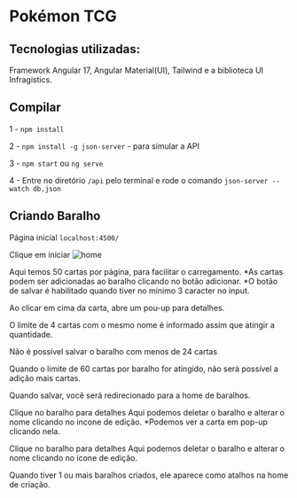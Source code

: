 # Pokémon TCG 


## Tecnologias utilizadas: 

Framework Angular 17, Angular Material(UI), Tailwind e a biblioteca UI Infragistics.


## Compilar
1 - ``npm install`` 

2 -  ``npm install -g json-server`` - para simular a API

3 - ``npm start`` ou ``ng serve`` 

4 -  Entre no diretório ``/api`` pelo terminal e rode o comando ``json-server --watch db.json``


## Criando Baralho

Página inicial ``localhost:4500/``

Clique em iniciar
<img src="./src/assets/screen/home.png" alt="home"/>

Aqui temos 50 cartas por página, para facilitar o carregamento. 
*As cartas podem ser adicionadas ao baralho clicando no botão adicionar.
*O botão de salvar é habilitado quando tiver no mínimo 3 caracter no input.
<img src="./src/assets/screen/create.png" alt=""/>

Ao clicar em cima da carta, abre um pou-up para detalhes.
<img src="./src/assets/screen/detail.png" alt=""/>

O limite de 4 cartas com o mesmo nome é informado assim que atingir a quantidade.
<img src="./src/assets/screen/limite4.png" alt=""/>

Não é possível salvar o baralho com menos de 24 cartas
<img src="./src/assets/screen/limitdeck.png" alt=""/>

Quando o limite de 60 cartas por baralho for atingido, não será possível a adição mais cartas.
<img src="./src/assets/screen/limitdeck60.png" alt=""/>

Quando salvar, você será redirecionado para a home de baralhos.
<img src="./src/assets/screen/homedeck.png" alt=""/>

Clique no baralho para detalhes
Aqui podemos deletar o baralho e alterar o nome clicando no incone de edição.
*Podemos ver a carta em pop-up clicando nela.
<img src="./src/assets/screen/detaildeck.png" alt=""/>

Clique no baralho para detalhes
Aqui podemos deletar o baralho e alterar o nome clicando no ícone de edição.
<img src="./src/assets/screen/detaildeck.png" alt=""/>

Quando tiver 1 ou mais baralhos criados, ele aparece como atalhos na home de criação.
<img src="./src/assets/screen/homebefore.png" alt=""/>